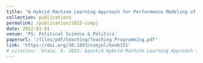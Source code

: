 ```yaml
---
title: "A Hybrid Machine Learning Approach for Performance Modeling of Cloud-based Big Data Applications"
collection: publications
permalink: /publication/2022-compj
date: 2022-01-01
venue: 'PS: Political Science & Politics'
paperurl: '/files/pdf/teaching/Teaching Programming.pdf'
link: 'https://doi.org/10.1093/comjnl/bxab131'
# citation: 'Ataie, E. 2022. &quot;A Hybrid Machine Learning Approach for Performance Modeling of Cloud-Based Big Data Applications.&quot; <i>The Computer Journal</i> 65(12): 3123–3140. 
---
```

